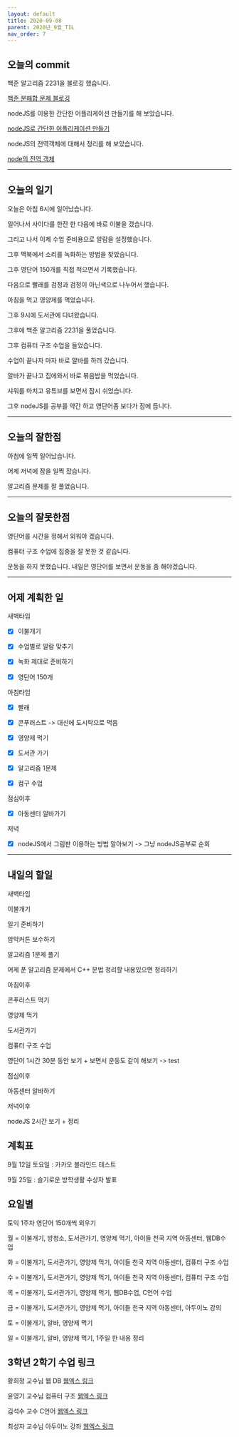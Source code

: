 ```yaml
---
layout: default
title: 2020-09-08
parent: 2020년_9월_TIL
nav_order: 7
---
```


## 오늘의 commit

백준 알고리즘 2231을 블로깅 했습니다.

[백준 분해합 문제 블로깅](https://c0dewave.github.io/docs/6-Algorithm/014-baek2231/)

nodeJS를 이용한 간단한 어플리케이션 만들기를 해 보았습니다.

[nodeJS로 간단한 어플리케이션 만들기](https://c0dewave.github.io/docs/16-nodeJS/003-simpleNodeApplication/)

nodeJS의 전역객체에 대해서 정리를 해 보았습니다.

[node의 전역 객체](https://c0dewave.github.io/docs/16-nodeJS/004-nodeGlobalObject/)

---

## 오늘의 일기

오늘은 아침 6시에 일어났습니다.

일어나서 사이다를 한잔 한 다음에 바로 이불을 갰습니다.

그리고 나서 이제 수업 준비용으로 알람을 설정했습니다.

그후 맥북에서 소리를 녹화하는 방법을 찾았습니다.

그후 영단어 150개를 직접 적으면서 기록했습니다.

다음으로 빨래를 검정과 검정이 아닌색으로 나누어서 했습니다.

아침을 먹고 영양제를 먹었습니다.

그후 9시에 도서관에 다녀왔습니다.

그후에 백준 알고리즘 2231을 풀었습니다.

그후 컴퓨터 구조 수업을 들었습니다.

수업이 끝나자 마자 바로 알바를 하러 갔습니다.

알바가 끝나고 집에와서 바로 볶음밥을 먹었습니다.

샤워를 마치고 유튜브를 보면서 잠시 쉬었습니다.

그후 nodeJS를 공부를 약간 하고 영단어좀 보다가 잠에 듭니다.

---

## 오늘의 잘한점

아침에 일찍 일어났습니다.

어제 저녁에 잠을 일찍 잤습니다.

알고리즘 문제를 잘 풀었습니다.

---

## 오늘의 잘못한점

영단어를 시간을 정해서 외워야 겠습니다.

컴퓨터 구조 수업에 집중을 잘 못한 것 같습니다.

운동을 하지 못했습니다. 내일은 영단어를 보면서 운동을 좀 해야겠습니다.

---

## 어제 계획한 일

새벽타임

- [X] 이불개기

- [X] 수업별로 알람 맞추기

- [X] 녹화 제대로 준비하기

- [X] 영단어 150개

아침타임

- [X] 빨래

- [X] 콘푸러스트 -> 대신에 도시락으로 먹음

- [X] 영양제 먹기

- [X] 도서관 가기

- [X] 알고리즘 1문제

- [X] 컴구 수업

점심이후

- [X] 아동센터 알바가기

저녁

- [X] nodeJS에서 그림판 이용하는 방법 알아보기 -> 그냥 nodeJS공부로 순회

---

## 내일의 할일

새벽타임

이불개기

일기 준비하기

암막커튼 보수하기

알고리즘 1문제 풀기

어제 푼 알고리즘 문제에서 C++ 문법 정리할 내용있으면 정리하기

아침이후

콘푸러스트 먹기

영양제 먹기

도서관가기

컴퓨터 구조 수업

영단어 1시간 30분 동안 보기 + 보면서 운동도 같이 해보기 -> test

점심이후

아동센터 알바하기

저녁이후

nodeJS 2시간 보기 + 정리

## 계획표

9월 12일 토요일 : 카카오 블라인드 테스트

9월 25일 : 슬기로운 방학생활 수상자 발표

## 요일별

토익 1주차 영단어 150개씩 외우기

월 = 이불개기, 방청소, 도서관가기, 영양제 먹기, 아이들 천국 지역 아동센터, 웹DB수업

화 = 이불개기, 도서관가기, 영양제 먹기, 아이들 천국 지역 아동센터, 컴퓨터 구조 수업

수 = 이불개기, 도서관가기, 영양제 먹기, 아이들 천국 지역 아동센터, 컴퓨터 구조 수업

목 = 이불개기, 도서관가기, 영양제 먹기, 웹DB수업, C언어 수업

금 = 이불개기, 도서관가기, 영양제 먹기, 아이들 천국 지역 아동센터, 아두이노 강의

토 = 이불개기, 알바, 영양제 먹기

일 = 이불개기, 알바, 영양제 먹기, 1주일 한 내용 정리

## 3학년 2학기 수업 링크

황희정 교수님 웹 DB [웹엑스 링크](https://gachon.webex.com/meet/hwanghj)

윤영기 교수님 컴퓨터 구조 [웹엑스 링크](http://gachon.webex.com/meet/ykyoon)

김석수 교수 C언어 [웹엑스 링크](http://gachon.webex.com/meet/sskim)

최성자 교수님 아두이노 강좌 [웹엑스 링크](https://gachon.webex.com/meet/artchoi0g)